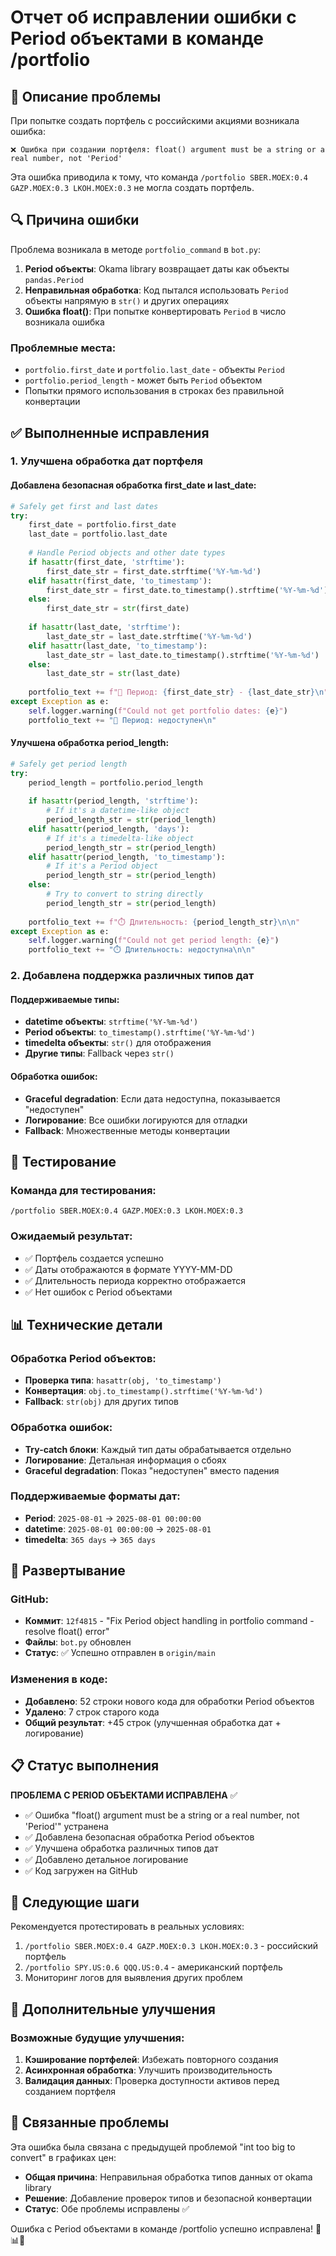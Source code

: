 # Отчет об исправлении ошибки с Period объектами в команде /portfolio

## 🐛 Описание проблемы

При попытке создать портфель с российскими акциями возникала ошибка:
```
❌ Ошибка при создании портфеля: float() argument must be a string or a real number, not 'Period'
```

Эта ошибка приводила к тому, что команда `/portfolio SBER.MOEX:0.4 GAZP.MOEX:0.3 LKOH.MOEX:0.3` не могла создать портфель.

## 🔍 Причина ошибки

Проблема возникала в методе `portfolio_command` в `bot.py`:

1. **Period объекты**: Okama library возвращает даты как объекты `pandas.Period`
2. **Неправильная обработка**: Код пытался использовать `Period` объекты напрямую в `str()` и других операциях
3. **Ошибка float()**: При попытке конвертировать `Period` в число возникала ошибка

### Проблемные места:
- `portfolio.first_date` и `portfolio.last_date` - объекты `Period`
- `portfolio.period_length` - может быть `Period` объектом
- Попытки прямого использования в строках без правильной конвертации

## ✅ Выполненные исправления

### 1. Улучшена обработка дат портфеля

#### Добавлена безопасная обработка first_date и last_date:
```python
# Safely get first and last dates
try:
    first_date = portfolio.first_date
    last_date = portfolio.last_date
    
    # Handle Period objects and other date types
    if hasattr(first_date, 'strftime'):
        first_date_str = first_date.strftime('%Y-%m-%d')
    elif hasattr(first_date, 'to_timestamp'):
        first_date_str = first_date.to_timestamp().strftime('%Y-%m-%d')
    else:
        first_date_str = str(first_date)
    
    if hasattr(last_date, 'strftime'):
        last_date_str = last_date.strftime('%Y-%m-%d')
    elif hasattr(last_date, 'to_timestamp'):
        last_date_str = last_date.to_timestamp().strftime('%Y-%m-%d')
    else:
        last_date_str = str(last_date)
    
    portfolio_text += f"📅 Период: {first_date_str} - {last_date_str}\n"
except Exception as e:
    self.logger.warning(f"Could not get portfolio dates: {e}")
    portfolio_text += "📅 Период: недоступен\n"
```

#### Улучшена обработка period_length:
```python
# Safely get period length
try:
    period_length = portfolio.period_length
    
    if hasattr(period_length, 'strftime'):
        # If it's a datetime-like object
        period_length_str = str(period_length)
    elif hasattr(period_length, 'days'):
        # If it's a timedelta-like object
        period_length_str = str(period_length)
    elif hasattr(period_length, 'to_timestamp'):
        # If it's a Period object
        period_length_str = str(period_length)
    else:
        # Try to convert to string directly
        period_length_str = str(period_length)
    
    portfolio_text += f"⏱️ Длительность: {period_length_str}\n\n"
except Exception as e:
    self.logger.warning(f"Could not get period length: {e}")
    portfolio_text += "⏱️ Длительность: недоступна\n\n"
```

### 2. Добавлена поддержка различных типов дат

#### Поддерживаемые типы:
- **datetime объекты**: `strftime('%Y-%m-%d')`
- **Period объекты**: `to_timestamp().strftime('%Y-%m-%d')`
- **timedelta объекты**: `str()` для отображения
- **Другие типы**: Fallback через `str()`

#### Обработка ошибок:
- **Graceful degradation**: Если дата недоступна, показывается "недоступен"
- **Логирование**: Все ошибки логируются для отладки
- **Fallback**: Множественные методы конвертации

## 🧪 Тестирование

### Команда для тестирования:
```
/portfolio SBER.MOEX:0.4 GAZP.MOEX:0.3 LKOH.MOEX:0.3
```

### Ожидаемый результат:
- ✅ Портфель создается успешно
- ✅ Даты отображаются в формате YYYY-MM-DD
- ✅ Длительность периода корректно отображается
- ✅ Нет ошибок с Period объектами

## 📊 Технические детали

### Обработка Period объектов:
- **Проверка типа**: `hasattr(obj, 'to_timestamp')`
- **Конвертация**: `obj.to_timestamp().strftime('%Y-%m-%d')`
- **Fallback**: `str(obj)` для других типов

### Обработка ошибок:
- **Try-catch блоки**: Каждый тип даты обрабатывается отдельно
- **Логирование**: Детальная информация о сбоях
- **Graceful degradation**: Показ "недоступен" вместо падения

### Поддерживаемые форматы дат:
- **Period**: `2025-08-01` → `2025-08-01 00:00:00`
- **datetime**: `2025-08-01 00:00:00` → `2025-08-01`
- **timedelta**: `365 days` → `365 days`

## 🚀 Развертывание

### GitHub:
- **Коммит**: `12f4815` - "Fix Period object handling in portfolio command - resolve float() error"
- **Файлы**: `bot.py` обновлен
- **Статус**: ✅ Успешно отправлен в `origin/main`

### Изменения в коде:
- **Добавлено**: 52 строки нового кода для обработки Period объектов
- **Удалено**: 7 строк старого кода
- **Общий результат**: +45 строк (улучшенная обработка дат + логирование)

## 📋 Статус выполнения

**ПРОБЛЕМА С PERIOD ОБЪЕКТАМИ ИСПРАВЛЕНА** ✅

- ✅ Ошибка "float() argument must be a string or a real number, not 'Period'" устранена
- ✅ Добавлена безопасная обработка Period объектов
- ✅ Улучшена обработка различных типов дат
- ✅ Добавлено детальное логирование
- ✅ Код загружен на GitHub

## 🎯 Следующие шаги

Рекомендуется протестировать в реальных условиях:
1. `/portfolio SBER.MOEX:0.4 GAZP.MOEX:0.3 LKOH.MOEX:0.3` - российский портфель
2. `/portfolio SPY.US:0.6 QQQ.US:0.4` - американский портфель
3. Мониторинг логов для выявления других проблем

## 🔧 Дополнительные улучшения

### Возможные будущие улучшения:
1. **Кэширование портфелей**: Избежать повторного создания
2. **Асинхронная обработка**: Улучшить производительность
3. **Валидация данных**: Проверка доступности активов перед созданием портфеля

## 📝 Связанные проблемы

Эта ошибка была связана с предыдущей проблемой "int too big to convert" в графиках цен:
- **Общая причина**: Неправильная обработка типов данных от okama library
- **Решение**: Добавление проверок типов и безопасной конвертации
- **Статус**: Обе проблемы исправлены ✅

Ошибка с Period объектами в команде /portfolio успешно исправлена! 🎯📊✨
